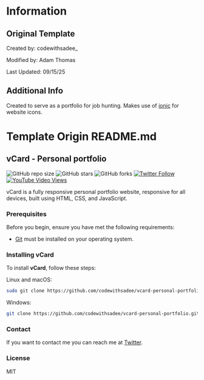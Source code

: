 # Information

## Original Template
Created by: codewithsadee_

Modified by: Adam Thomas

Last Updated: 09/15/25

## Additional Info

Created to serve as a portfolio for job hunting.
Makes use of [ionic](https://ionic.io/ionicons) for website icons.

# Template Origin README.md

## vCard - Personal portfolio

![GitHub repo size](https://img.shields.io/github/repo-size/codewithsadee/vcard-personal-portfolio)
![GitHub stars](https://img.shields.io/github/stars/codewithsadee/vcard-personal-portfolio?style=social)
![GitHub forks](https://img.shields.io/github/forks/codewithsadee/vcard-personal-portfolio?style=social)
[![Twitter Follow](https://img.shields.io/twitter/follow/codewithsadee_?style=social)](https://twitter.com/intent/follow?screen_name=codewithsadee_)
[![YouTube Video Views](https://img.shields.io/youtube/views/SoxmIlgf2zM?style=social)](https://youtu.be/SoxmIlgf2zM)

vCard is a fully responsive personal portfolio website, responsive for all devices, built using HTML, CSS, and JavaScript.


### Prerequisites

Before you begin, ensure you have met the following requirements:

* [Git](https://git-scm.com/downloads "Download Git") must be installed on your operating system.

### Installing vCard

To install **vCard**, follow these steps:

Linux and macOS:

```bash
sudo git clone https://github.com/codewithsadee/vcard-personal-portfolio.git
```

Windows:

```bash
git clone https://github.com/codewithsadee/vcard-personal-portfolio.git
```

### Contact

If you want to contact me you can reach me at [Twitter](https://www.x.com/codewithsadee_).

### License

MIT
